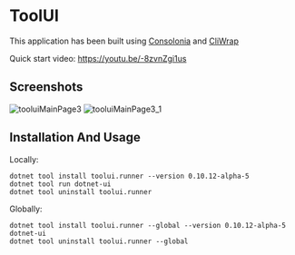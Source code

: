 # ToolUI

This application has been built using [Consolonia](https://github.com/jinek/Consolonia) and [CliWrap](https://github.com/Tyrrrz/CliWrap)

Quick start video: https://youtu.be/-8zvnZgi1us

## Screenshots
![tooluiMainPage3](https://user-images.githubusercontent.com/10516222/156970874-8e7d07b8-9a2b-44ef-bf6f-e3f846771543.png)
![tooluiMainPage3_1](https://user-images.githubusercontent.com/10516222/156970873-d3f878de-1542-4a78-9786-13a2342acede.png)

## Installation And Usage

Locally:
```
dotnet tool install toolui.runner --version 0.10.12-alpha-5
dotnet tool run dotnet-ui
dotnet tool uninstall toolui.runner
```
Globally:
```
dotnet tool install toolui.runner --global --version 0.10.12-alpha-5
dotnet-ui
dotnet tool uninstall toolui.runner --global
```
